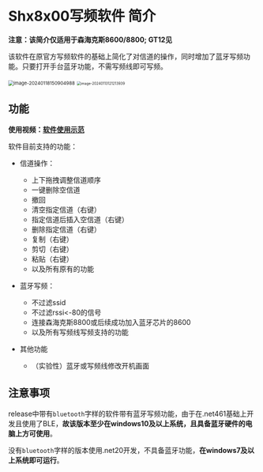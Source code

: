 # Shx8x00写频软件 简介

**注意：该简介仅适用于森海克斯8600/8800; GT12见[](./readme_gt12.md)**

该软件在原官方写频软件的基础上简化了对信道的操作，同时增加了蓝牙写频功能。只要打开手台蓝牙功能，不需写频线即可写频。

<img src="C:\Users\SydneyMrCat\Desktop\combined\md_assets\readme_shx8x00\image-20240118150904988.png" alt="image-20240118150904988" style="zoom: 67%;" />

<img src="C:\Users\SydneyMrCat\Desktop\combined\md_assets\readme_shx8x00\image-20240113121213939.png" alt="image-20240113121213939" style="zoom:50%;" />

## 功能

**使用视频：[软件使用示范](https://www.bilibili.com/video/BV1Et4y1R7ax/)**

软件目前支持的功能：

+ 信道操作：

  + 上下拖拽调整信道顺序
  + 一键删除空信道
  + 撤回
  + 清空指定信道（右键）
  + 指定信道后插入空信道（右键）
  + 删除指定信道（右键）
  + 复制（右键）
  + 剪切（右键）
  + 粘贴（右键）
  + 以及所有原有的功能
+ 蓝牙写频：

  + 不过滤ssid
  + 不过滤rssi<-80的信号
  + 连接森海克斯8800或后续成功加入蓝牙芯片的8600
  + 以及所有写频线写频支持的功能
+ 其他功能
  + （实验性）蓝牙或写频线修改开机画面

## 注意事项

release中带有`bluetooth`字样的软件带有蓝牙写频功能，由于在.net461基础上开发且使用了BLE，**故该版本至少在windows10及以上系统，且具备蓝牙硬件的电脑上方可使用**。

 没有`bluetooth`字样的版本使用.net20开发，不具备蓝牙功能，**在windows7及以上系统即可运行**。